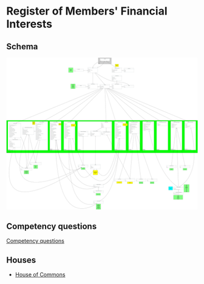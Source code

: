 # Register of Members' Financial Interests

## Schema

[![schema](schema.svg)](schema.svg)

## Competency questions

[Competency questions](https://docs.google.com/spreadsheets/d/1iRsQBRPChMVFitSGBtNJFGNBvFT8XGKQYYqu40zy_OM/edit?usp=sharing)

## Houses

* [House of Commons](commons)

